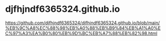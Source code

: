# djfhjndf6365324.github.io
https://github.com/djfhjndf6365324/djfhjndf6365324.github.io/blob/main/%EB%9C%A8%EC%88%98%EB%A0%88%EB%B9%84%EB%A1%A0%EC%97%A3%EA%B0%80%EB%9D%BC%EB%A7%88%EB%82%98.html
